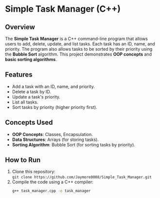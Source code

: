 # Simple Task Manager (C++)

## Overview
The **Simple Task Manager** is a C++ command-line program that allows users to add, delete, update, and list tasks. Each task has an ID, name, and priority. The program also allows tasks to be sorted by their priority using the **Bubble Sort** algorithm. This project demonstrates **OOP concepts** and **basic sorting algorithms**.

## Features
- Add a task with an ID, name, and priority.
- Delete a task by ID.
- Update a task's priority.
- List all tasks.
- Sort tasks by priority (higher priority first).

## Concepts Used
- **OOP Concepts**: Classes, Encapsulation.
- **Data Structures**: Arrays (for storing tasks).
- **Sorting Algorithm**: Bubble Sort (for sorting tasks by priority).

## How to Run
1. Clone this repository:  
   `git clone https://github.com/Jaymore0008/Simple_Task_Manager.git`
2. Compile the code using a C++ compiler:
   ```bash
   g++ task_manager.cpp -o task_manager
